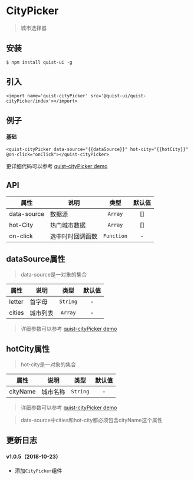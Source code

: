 # CityPicker

> 城市选择器


## 安装

```
$ npm install quist-ui -g
```

## 引入
```js{4}
<import name='quist-cityPicker' src='@quist-ui/quist-cityPicker/index'></import>
```

## 例子

#### 基础

```js{4}
<quist-cityPicker data-source="{{dataSource}}" hot-city="{{hotCity}}" @on-click="onClick"></quist-cityPicker>
```

更详细代码可以参考 [quist-cityPicker demo](https://github.com/JDsecretFE/quist-ui/tree/master/src/CityPicker/index.ux)

## API 

| 属性 | 说明 | 类型 | 默认值 |
|-------------|------------|:--------:|:-----:|
| data-source | 数据源 | `Array` | [] |
| hot-City | 热门城市数据 | `Array` | [] |
| on-click| 选中时时回调函数 | `Function` | - |

## dataSource属性
> data-source是一对象的集合

| 属性 | 说明 | 类型 | 默认值 |
|-------------|------------|:--------:|:-----:|
| letter | 首字母 | `String` | - |
| cities | 城市列表 | `Array` | - |
> 详细参数可以参考  [quist-cityPicker demo](https://github.com/JDsecretFE/quist-ui/tree/master/src/CityPicker/data.js)

## hotCity属性
> hot-city是一对象的集合

| 属性 | 说明 | 类型 | 默认值 |
|-------------|------------|:--------:|:-----:|
| cityName | 城市名称 | `String` | - |
> 详细参数可以参考  [quist-cityPicker demo](https://github.com/JDsecretFE/quist-ui/tree/master/src/CityPicker/data.js)

> data-source中cities和hot-city都必须包含cityName这个属性

## 更新日志

#### v1.0.5（2018-10-23）
* 添加`CityPicker`组件

